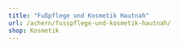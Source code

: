 ```yaml
---
title: "Fußpflege und Kosmetik Hautnah"
url: /achern/fusspflege-und-kosmetik-hautnah/
shop: Kosmetik
---
```

